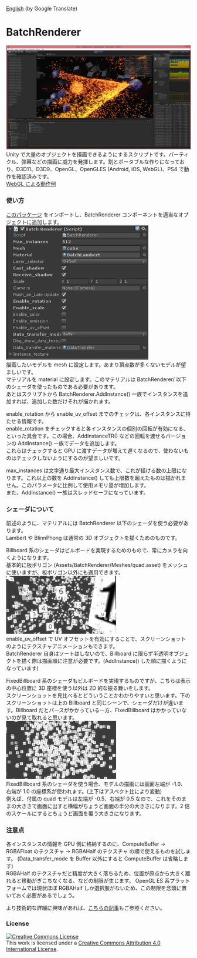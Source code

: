 [English](https://translate.google.com/translate?sl=ja&tl=en&u=https://github.com/i-saint/BatchRenderer) (by Google Translate)

# BatchRenderer
![alt text](Screenshots/sc2.png )  
Unity で大量のオブジェクトを描画できるようにするスクリプトです。パーティクル、弾幕などの描画に威力を発揮します。割とポータブルな作りになっており、D3D11、D3D9、OpenGL、OpenGLES (Android, iOS, WebGL)、PS4 で動作を確認済みです。  
[WebGL による動作例](http://primitive-games.jp/Unity/CSharpBulletWebGL/)


### 使い方
[このパッケージ](https://github.com/i-saint/BatchRenderer/raw/master/Package/BatchRenderer.unitypackage) をインポートし、BatchRenderer コンポーネントを適当なオブジェクトに追加します。  
![alt text](Screenshots/sc3.png)  
描画したいモデルを mesh に設定します。あまり頂点数が多くないモデルが望ましいです。  
マテリアルを material に設定します。このマテリアルは BatchRenderer/ 以下のシェーダを使ったものである必要があります。  
あとはスクリプトから BatchRenderer.AddInstance() 一族でインスタンスを追加すれば、追加した数だけそれが描かれます。  

enable_rotation から enable_uv_offset までのチェックは、各インスタンスに持たせる情報です。  
enable_rotation をチェックすると各インスタンスの個別の回転が有効になる、といった具合です。この場合、AddInstanceTR() などの回転を渡せるバージョンの AddInstance() 一族でデータを追加します。  
これらはチェックすると GPU に渡すデータが増えて遅くなるので、使わないものはチェックしないようにするのが望ましいです。  

max_instances は文字通り最大インスタンス数で、これが描ける数の上限になります。これ以上の数を AddInstance() しても上限数を超えたものは描かれません。このパラメータに比例して使用メモリ量が増加します。  
また、AddInstance() 一族はスレッドセーフになっています。


### シェーダについて
前述のように、マテリアルには BatchRenderer 以下のシェーダを使う必要があります。  
Lambert や BlinnPhong は通常の 3D オブジェクトを描くためのものです。  

Billboard 系のシェーダはビルボードを実現するためのもので、常にカメラを向くようになります。  
基本的に板ポリゴン (Assets/BatchRenderer/Meshes/quad.asset) をメッシュに使いますが、板ポリゴン以外にも適用できます。   
![alt text](Screenshots/billboard.gif)  
enable_uv_offset で UV オフセットを有効にすることで、スクリーンショットのようにテクスチャアニメーションもできます。  
BatchRenderer 自身はソートはしないので、Billboard に限らず半透明オブジェクトを描く際は描画順に注意が必要です。(AddInstance() した順に描くようになっています)

FixedBillboard 系のシェーダもビルボードを実現するものですが、こちらは表示の中心位置に 3D 座標を使う以外は 2D 的な振る舞いをします。  
スクリーンショットを見比べるとどういうことかわかりやすいと思います。下のスクリーンショットは上の Billboard と同じシーンで、シェーダだけが違います。Billboard だとパースがかかっている一方、FixedBillboard はかかっていないのが見て取れると思います。  
![alt text](Screenshots/fixedbillboard.gif)  
FixedBillboard 系のシェーダを使う場合、モデルの描画には画面左端が -1.0、右端が 1.0 の座標系が使われます。(上下はアスペクト比により変動)  
例えば、付属の quad モデルは左端が -0.5、右端が 0.5 なので、これをそのままの大きさで画面に出すと横幅がちょうど画面の半分の大きさになります。2 倍のスケールにするとちょうど画面を覆う大きさになります。  


### 注意点
各インスタンスの情報を GPU 側に格納するのに、ComputeBuffer -> RGBAFloat のテクスチャ -> RGBAHalf のテクスチャ の順で使えるものを試します。
(Data_transfer_mode を Buffer 以外にすると ComputeBuffer は省略します)  
RGBAHalf のテクスチャだと精度が大きく落ちるため、位置が原点から大きく離れると移動がぎこちなくなる、などの制限が生じます。
OpenGL ES 系プラットフォームでは現状ほぼ RGBAHalf しか選択肢がないため、この制限を念頭に置いておく必要があるでしょう。 

より技術的な詳細に興味があれば、[こちらの記事](http://i-saint.hatenablog.com/entry/2015/02/08/225227)もご参照ください。

### License
<a rel="license" href="http://creativecommons.org/licenses/by/4.0/"><img alt="Creative Commons License" style="border-width:0" src="https://i.creativecommons.org/l/by/4.0/88x31.png" /></a><br />This work is licensed under a <a rel="license" href="http://creativecommons.org/licenses/by/4.0/">Creative Commons Attribution 4.0 International License</a>.

